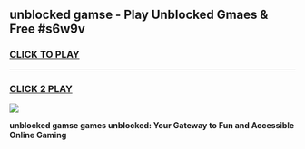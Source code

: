 
## unblocked gamse - Play Unblocked Gmaes & Free #s6w9v
<h3>
<a href="https://news.freeplayer.one?title=unblocked_gamse&ref=03M">CLICK TO PLAY</a></h3>
<hr>

<h3>
<a href="https://news.freeplayer.one?title=unblocked_gamse&ref=03M">CLICK 2 PLAY</a>
  
</h3>

<a href="https://news.freeplayer.one?title=unblocked_gamse&ref=03M"><img src="https://clearcache.store/games.png"></a>


**unblocked gamse games unblocked: Your Gateway to Fun and Accessible Online Gaming**
